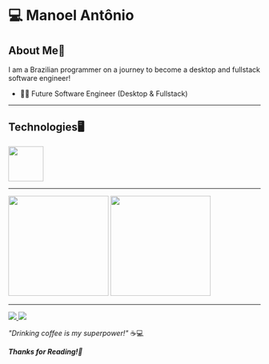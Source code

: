 # 💻 Manoel Antônio
## About Me📜
I am a Brazilian programmer on a journey to become a desktop and fullstack software engineer!
- 👨‍💻 Future Software Engineer (Desktop & Fullstack)

---

## Technologies🖥️
<img src="https://cdn.jsdelivr.net/gh/devicons/devicon@latest/icons/python/python-original-wordmark.svg" width=70px/>

---

<div align = "left">
<img height = "200em" src="https://github-readme-stats.vercel.app/api/top-langs/?username=OCOYE&show_icons=true&theme=github_dark_dimmed&count_private=true"/>
<img height = "200em" src="https://github-readme-stats.vercel.app/api?username=OCOYE&show_icons=true&show_icons=true&theme=github_dark_dimmed&count_private=true" />
</div>

---
<a href="mailto:manoelantonio3412@gmail.com">
  <img src="https://img.shields.io/badge/Gmail-D14836?style=for-the-badge&logo=gmail&logoColor=white" />
</a>
<a href="https://x.com/OcoyeGamer9824">
<img src="https://img.shields.io/badge/X-000000.svg?style=for-the-badge&logo=X&logoColor=white" />
<a/>
  
*"Drinking coffee is my superpower!"* ☕💻

***Thanks for Reading!🙏***
